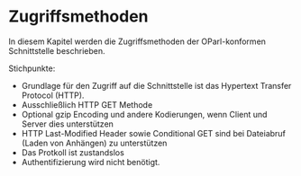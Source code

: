 Zugriffsmethoden
================

In diesem Kapitel werden die Zugriffsmethoden der OParl-konformen 
Schnittstelle beschrieben.


Stichpunkte:

* Grundlage für den Zugriff auf die Schnittstelle ist das Hypertext Transfer 
Protocol (HTTP).
* Ausschließlich HTTP GET Methode
* Optional gzip Encoding und andere Kodierungen, wenn Client und Server dies 
unterstützen
* HTTP Last-Modified Header sowie Conditional GET sind bei Dateiabruf (Laden 
von Anhängen) zu unterstützen
* Das Protkoll ist zustandslos
* Authentifizierung wird nicht benötigt.
